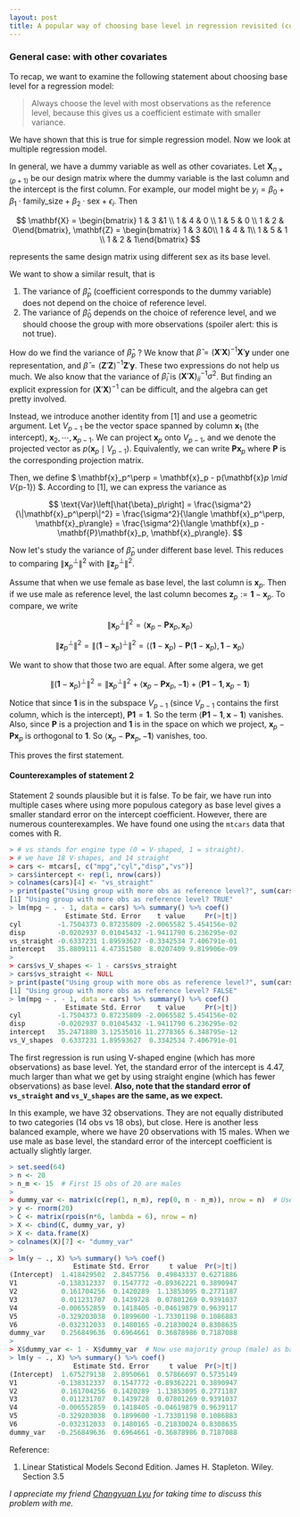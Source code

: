 ```yaml
---
layout: post
title: A popular way of choosing base level in regression revisited (cont'd)
---
```


### General case: with other covariates

To recap, we want to examine the following statement about choosing base level for a regression model:

> Always choose the level with most observations as the reference level, because this gives us a coefficient estimate with smaller variance.

We have shown that this is true for simple regression model. Now we look at multiple regression model.

In general, we have a dummy variable as well as other covariates. Let $\mathbf{X}_{n\times(p+1)}$ be our design matrix where the dummy variable is the last column and the intercept is the first column. For example, our model might be $y_i = \beta_0 + \beta_1 \cdot \text{family_size} + \beta_2 \cdot \text{sex} + \epsilon_i$. Then

$$ \mathbf{X} = \begin{bmatrix} 1 & 3  &1 \\ 1 & 4 & 0 \\ 1 & 5 & 0 \\ 1 & 2 & 0\end{bmatrix}, \mathbf{Z} = \begin{bmatrix} 1 & 3  &0\\ 1 & 4 & 1\\ 1 & 5 & 1 \\ 1 & 2 & 1\end{bmatrix} $$

represents the same design matrix using different sex as its base level.

We want to show a similar result, that is
1. The variance of $\hat{\beta}_p$ (coefficient corresponds to the dummy variable) does not depend on the choice of reference level.
2. The variance of $\hat{\beta}_0$ depends on the choice of reference level, and we should choose the group with more observations (spoiler alert: this is not true).

How do we find the variance of $\hat{\beta}_p$ ? We know that $\hat{\beta} = \left(\mathbf{X}'\mathbf{X}\right)^{-1} \mathbf{X}' \mathbf{y}$ under one representation, and $\hat{\beta} = \left(\mathbf{Z}'\mathbf{Z}\right)^{-1}\mathbf{Z}' \mathbf{y}$. These two expressions do not help us much. We also know that the variance of $\hat{\beta}_i$ is $\left(\mathbf{X}'\mathbf{X}\right)^{-1}_{ii} \sigma^2$. But finding an explicit expression for $\left(\mathbf{X}'\mathbf{X}\right)^{-1}$ can be difficult, and the algebra can get pretty involved.

Instead, we introduce another identity from [1] and use a geometric argument. Let $V_{p-1}$ be the vector space spanned by column $\mathbf{x}_1$ (the intercept), $\mathbf{x}_2, \cdots, \mathbf{x}_{p-1}$. We can project $\mathbf{x}_p$ onto $V_{p-1}$, and we denote the projected vector as $p\left(\mathbf{x}_p \mid V_{p-1}\right)$. Equivalently, we can write $\mathbf{P} \mathbf{x}_p$ where $\mathbf{P}$ is the corresponding projection matrix.

Then, we define $ \mathbf{x}_p^\perp = \mathbf{x}_p - p(\mathbf{x}_p \mid V_{p-1}) $. According to [1], we can express the variance as

$$ \text{Var}\left[\hat{\beta}_p\right] = \frac{\sigma^2}{\|\mathbf{x}_p^\perp\|^2} = \frac{\sigma^2}{\langle \mathbf{x}_p^\perp, \mathbf{x}_p\rangle} = \frac{\sigma^2}{\langle \mathbf{x}_p - \mathbf{P}\mathbf{x}_p, \mathbf{x}_p\rangle}. $$

Now let's study the variance of $\hat{\beta}_p$ under different base level. This reduces to comparing $\|\mathbf{x}_p^\perp\|^2$ with $\|\mathbf{z}_p^\perp\|^2$.

Assume that when we use female as base level, the last column is $\mathbf{x}_p$. Then if we use male as reference level, the last column becomes $\mathbf{z}_p := \mathbf{1} - \mathbf{x}_p$. To compare, we write

$$ \|\mathbf{x}_p^\perp\|^2 = \langle \mathbf{x}_p - \mathbf{P}\mathbf{x}_p, \mathbf{x}_p\rangle $$

$$ \|\mathbf{z}_p^\perp\|^2 =\|\left(\mathbf{1} - \mathbf{x}_p\right)^\perp\|^2 =  \langle \left(\mathbf{1} - \mathbf{x}_p\right) - \mathbf{P}\left(\mathbf{1} - \mathbf{x}_p\right), \mathbf{1} - \mathbf{x}_p\rangle $$

We want to show that those two are equal. After some algera, we get

$$ \|\left(\mathbf{1} - \mathbf{x}_p\right)^\perp\|^2  = \|\mathbf{x}_p^\perp\|^2 + \langle \mathbf{x}_p - \mathbf{P}\mathbf{x}_p, -\mathbf{1}\rangle + \langle \mathbf{P} \mathbf{1} - \mathbf{1}, \mathbf{x}_p - \mathbf{1}\rangle $$

Notice that since $\mathbf{1}$ is in the subspace $V_{p-1}$ (since $V_{p-1}$ contains the first column, which is the intercept), $\mathbf{P} \mathbf{1} = \mathbf{1}$. So the term $\langle \mathbf{P} \mathbf{1} - \mathbf{1}, \mathbf{x} - \mathbf{1}\rangle$ vanishes. Also, since $\mathbf{P}$ is a projection and $\mathbf{1}$ is in the space on which we project, $\mathbf{x}_p - \mathbf{P}\mathbf{x}_p$ is orthogonal to $\mathbf{1}$. So $\langle \mathbf{x}_p - \mathbf{P}\mathbf{x}_p, -\mathbf{1}\rangle$ vanishes, too.

This proves the first statement.

#### Counterexamples of statement 2

Statement 2 sounds plausible but it is false. To be fair, we have run into multiple cases where using more populous category as base level gives a smaller standard error on the intercept coefficient. However, there are numerous counterexamples. We have found one using the `mtcars` data that comes with R.

```R
> # vs stands for engine type (0 = V-shaped, 1 = straight).
> # we have 18 V-shapes, and 14 straight
> cars <- mtcars[, c("mpg","cyl","disp","vs")]
> cars$intercept <- rep(1, nrow(cars))
> colnames(cars)[4] <- "vs_straight"
> print(paste("Using group with more obs as reference level?", sum(cars$vs_straight == 1) < sum(cars$vs_straight == 0)))
[1] "Using group with more obs as reference level? TRUE"
> lm(mpg ~ . - 1, data = cars) %>% summary() %>% coef()
              Estimate Std. Error    t value     Pr(>|t|)
cyl         -1.7504373 0.87235809 -2.0065582 5.454156e-02
disp        -0.0202937 0.01045432 -1.9411790 6.236295e-02
vs_straight -0.6337231 1.89593627 -0.3342534 7.406791e-01
intercept   35.8809111 4.47351580  8.0207409 9.819906e-09
> 
> cars$vs_V_shapes <- 1 - cars$vs_straight
> cars$vs_straight <- NULL
> print(paste("Using group with more obs as reference level?", sum(cars$vs_V_shapes == 1) < sum(cars$vs_V_shapes == 0)))
[1] "Using group with more obs as reference level? FALSE"
> lm(mpg ~ . - 1, data = cars) %>% summary() %>% coef()
              Estimate Std. Error    t value     Pr(>|t|)
cyl         -1.7504373 0.87235809 -2.0065582 5.454156e-02
disp        -0.0202937 0.01045432 -1.9411790 6.236295e-02
intercept   35.2471880 3.12535016 11.2778365 6.348795e-12
vs_V_shapes  0.6337231 1.89593627  0.3342534 7.406791e-01
```

The first regression is run using V-shaped engine (which has more observations) as base level. Yet, the standard error of the intercept is 4.47, much larger than what we get by using straight engine (which has fewer observations) as base level. **Also, note that the standard error of `vs_straight` and `vs_V_shapes` are the same, as we expect.**

In this example, we have 32 observations. They are not equally distributed to two categories (14 obs vs 18 obs), but close. Here is another less balanced example, where we have 20 observations with 15 males. When we use male as base level, the standard error of the intercept coefficient is actually slightly larger.

```R
> set.seed(64)
> n <- 20
> n_m <- 15  # First 15 obs of 20 are males
> 
> dummy_var <- matrix(c(rep(1, n_m), rep(0, n - n_m)), nrow = n)  # Use minority group (female) as base level
> y <- rnorm(20)
> C <- matrix(rpois(n*6, lambda = 6), nrow = n)
> X <- cbind(C, dummy_var, y)
> X <- data.frame(X)
> colnames(X)[7] <- "dummy_var"
> 
> lm(y ~ ., X) %>% summary() %>% coef()
                Estimate Std. Error     t value  Pr(>|t|)
(Intercept)  1.418429502  2.8457756  0.49843337 0.6271886
V1          -0.138312337  0.1547772 -0.89362221 0.3890947
V2           0.161704256  0.1420289  1.13853095 0.2771187
V3           0.011231707  0.1439728  0.07801269 0.9391037
V4          -0.006552859  0.1418405 -0.04619879 0.9639117
V5          -0.329203038  0.1899600 -1.73301198 0.1086883
V6          -0.032312033  0.1480165 -0.21830024 0.8308635
dummy_var    0.256849636  0.6964661  0.36878986 0.7187088
> 
> X$dummy_var <- 1 - X$dummy_var  # Now use majority group (male) as base level
> lm(y ~ ., X) %>% summary() %>% coef()
                Estimate Std. Error     t value  Pr(>|t|)
(Intercept)  1.675279138  2.8950661  0.57866697 0.5735149
V1          -0.138312337  0.1547772 -0.89362221 0.3890947
V2           0.161704256  0.1420289  1.13853095 0.2771187
V3           0.011231707  0.1439728  0.07801269 0.9391037
V4          -0.006552859  0.1418405 -0.04619879 0.9639117
V5          -0.329203038  0.1899600 -1.73301198 0.1086883
V6          -0.032312033  0.1480165 -0.21830024 0.8308635
dummy_var   -0.256849636  0.6964661 -0.36878986 0.7187088
```


Reference:
1. Linear Statistical Models Second Edition. James H. Stapleton. Wiley. Section 3.5

_I appreciate my friend [Changyuan Lyu](https://www.linkedin.com/in/clyu/) for taking time to discuss this problem with me._
